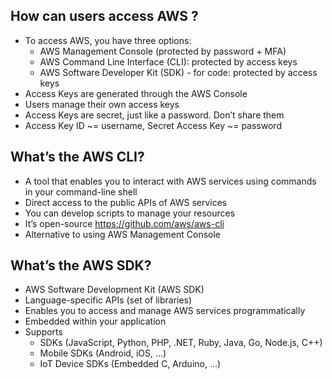 ## How can users access AWS ?

- To access AWS, you have three options:
  + AWS Management Console (protected by password + MFA)
  + AWS Command Line Interface (CLI): protected by access keys
  + AWS Software Developer Kit (SDK) - for code: protected by access keys
- Access Keys are generated through the AWS Console
- Users manage their own access keys
- Access Keys are secret, just like a password. Don’t share them
- Access Key ID ~= username, Secret Access Key ~= password

## What’s the AWS CLI?

- A tool that enables you to interact with AWS services using commands in
your command-line shell
- Direct access to the public APIs of AWS services
- You can develop scripts to manage your resources
- It’s open-source https://github.com/aws/aws-cli
- Alternative to using AWS Management Console

## What’s the AWS SDK?

- AWS Software Development Kit (AWS SDK)
- Language-specific APIs (set of libraries)
- Enables you to access and manage AWS services
programmatically
- Embedded within your application
- Supports
  + SDKs (JavaScript, Python, PHP, .NET, Ruby, Java, Go, Node.js,
C++)
  + Mobile SDKs (Android, iOS, …)
  + IoT Device SDKs (Embedded C, Arduino, …)